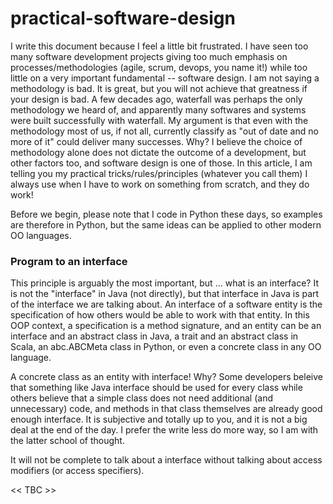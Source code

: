 # practical-software-design

I write this document because I feel a little bit frustrated. I have seen too many software development projects giving too much emphasis on processes/methodologies (agile, scrum, devops, you name it!) while too little on a very important fundamental -- software design. I am not saying a methodology is bad. It is great, but you will not achieve that greatness if your design is bad. A few decades ago, waterfall was perhaps the only methodology we heard of, and apparently many softwares and systems were built successfully with waterfall. My argument is that even with the methodology most of us, if not all, currently classify as "out of date and no more of it" could deliver many successes. Why? I believe the choice of methodology alone does not dictate the outcome of a development, but other factors too, and software design is one of those. In this article, I am telling you my practical tricks/rules/principles (whatever you call them) I always use when I have to work on something from scratch, and they do work!

Before we begin, please note that I code in Python these days, so examples are therefore in Python, but the same ideas can be applied to other modern OO languages.

### Program to an interface

This principle is arguably the most important, but ... what is an interface? It is not the "interface" in Java (not directly), but that interface in Java is part of the interface we are talking about. An interface of a software entity is the specification of how others would be able to work with that entity. In this OOP context, a specification is a method signature, and an entity can be an interface and an abstract class in Java, a trait and an abstract class in Scala, an abc.ABCMeta class in Python, or even a concrete class in any OO language.

A concrete class as an entity with interface! Why? Some developers beleive that something like Java interface should be used for every class while others believe that a simple class does not need additional (and unnecessary) code, and methods in that class themselves are already good enough interface. It is subjective and totally up to you, and it is not a big deal at the end of the day. I prefer the write less do more way, so I am with the latter school of thought.

It will not be complete to talk about a interface without talking about access modifiers (or access specifiers).

<< TBC >>















